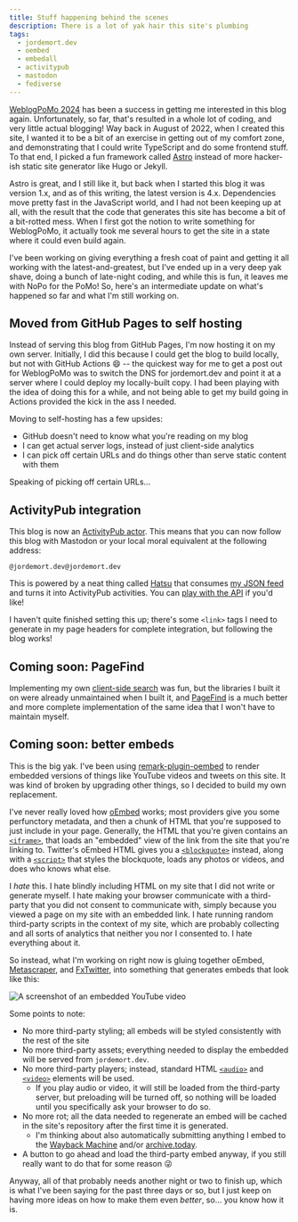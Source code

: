 ```yaml
---
title: Stuff happening behind the scenes
description: There is a lot of yak hair this site's plumbing
tags:
  - jordemort.dev
  - oembed
  - embedall
  - activitypub
  - mastodon
  - fediverse
---
```


[WeblogPoMo 2024](https://weblog.anniegreens.lol/weblog-posting-month-2024) has been a success in getting me interested in this blog again.
Unfortunately, so far, that's resulted in a whole lot of coding, and very little actual blogging!
Way back in August of 2022, when I created this site, I wanted it to be a bit of an exercise in getting out of my comfort zone, and demonstrating that I could write TypeScript and do some frontend stuff.
To that end, I picked a fun framework called [Astro](https://astro.build/) instead of more hacker-ish static site generator like Hugo or Jekyll.

Astro is great, and I still like it, but back when I started this blog it was version 1.x, and as of this writing, the latest version is 4.x.
Dependencies move pretty fast in the JavaScript world, and I had not been keeping up at all, with the result that the code that generates this site has become a bit of a bit-rotted mess.
When I first got the notion to write something for WeblogPoMo, it actually took me several hours to get the site in a state where it could even build again.

I've been working on giving everything a fresh coat of paint and getting it all working with the latest-and-greatest, but I've ended up in a very deep yak shave, doing a bunch of late-night coding, and while this is fun, it leaves me with NoPo for the PoMo!
So, here's an intermediate update on what's happened so far and what I'm still working on.

## Moved from GitHub Pages to self hosting

Instead of serving this blog from GitHub Pages, I'm now hosting it on my own server.
Initially, I did this because I could get the blog to build locally, but not with GitHub Actions :smile: -- the quickest way for me to get a post out for WeblogPoMo was to switch the DNS for jordemort.dev and point it at a server where I could deploy my locally-built copy.
I had been playing with the idea of doing this for a while, and not being able to get my build going in Actions provided the kick in the ass I needed.

Moving to self-hosting has a few upsides:

- GitHub doesn't need to know what you're reading on my blog
- I can get actual server logs, instead of just client-side analytics
- I can pick off certain URLs and do things other than serve static content with them

Speaking of picking off certain URLs...

## ActivityPub integration

This blog is now an [ActivityPub actor](/blog/lwn-microblogging-with-activitypub/).
This means that you can now follow this blog with Mastodon or your local moral equivalent at the following address:

`@jordemort.dev@jordemort.dev`

This is powered by a neat thing called [Hatsu](https://github.com/importantimport/hatsu) that consumes [my JSON feed](/json.feed) and turns it into ActivityPub activities.
You can [play with the API](https://hatsu.jordemort.dev/swagger-ui/) if you'd like!

I haven't quite finished setting this up; there's some `<link>` tags I need to generate in my page headers for complete integration, but following the blog works!

## Coming soon: PageFind

Implementing my own [client-side search](/blog/client-side-search/) was fun, but the libraries I built it on were already unmaintained when I built it, and [PageFind](https://pagefind.app/) is a much better and more complete implementation of the same idea that I won't have to maintain myself.

## Coming soon: better embeds

This is the big yak.
I've been using [remark-plugin-oembed](https://github.com/jodyheavener/remark-plugin-oembed) to render embedded versions of things like YouTube videos and tweets on this site.
It was kind of broken by upgrading other things, so I decided to build my own replacement.

I've never really loved how [oEmbed](https://oembed.com/) works; most providers give you some perfunctory metadata, and then a chunk of HTML that you're supposed to just include in your page.
Generally, the HTML that you're given contains an [`<iframe>`](https://developer.mozilla.org/en-US/docs/Web/HTML/Element/iframe), that loads an "embedded" view of the link from the site that you're linking to.
Twitter's oEmbed HTML gives you a [`<blockquote>`](https://developer.mozilla.org/en-US/docs/Web/HTML/Element/blockquote) instead, along with a [`<script>`](https://developer.mozilla.org/en-US/docs/Web/HTML/Element/script) that styles the blockquote, loads any photos or videos, and does who knows what else.

I *hate* this.
I hate blindly including HTML on my site that I did not write or generate myself.
I hate making your browser communicate with a third-party that you did not consent to communicate with, simply because you viewed a page on my site with an embedded link.
I hate running random third-party scripts in the context of my site, which are probably collecting and all sorts of analytics that neither you nor I consented to.
I hate everything about it.

So instead, what I'm working on right now is gluing together oEmbed, [Metascraper](https://www.npmjs.com/package/metascraper), and [FxTwitter](https://github.com/FixTweet/FxTwitter), into something that generates embeds that look like this:

![A screenshot of an embedded YouTube video](/images/embedall-demo.png "A screenshot of an embedded YouTube video")

Some points to note:

- No more third-party styling; all embeds will be styled consistently with the rest of the site
- No more third-party assets; everything needed to display the embedded will be served from `jordemort.dev`.
- No more third-party players; instead, standard HTML [`<audio>`](https://developer.mozilla.org/en-US/docs/Web/HTML/Element/audio) and [`<video>`](https://developer.mozilla.org/en-US/docs/Web/HTML/Element/video) elements will be used.
  - If you play audio or video, it will still be loaded from the third-party server, but preloading will be turned off, so nothing will be loaded until you specifically ask your browser to do so.
- No more rot; all the data needed to regenerate an embed will be cached in the site's repository after the first time it is generated.
  - I'm thinking about also automatically submitting anything I embed to the [Wayback Machine](https://web.archive.org/) and/or [archive.today](https://archive.today).
- A button to go ahead and load the third-party embed anyway, if you still really want to do that for some reason :stuck_out_tongue_winking_eye:

Anyway, all of that probably needs another night or two to finish up, which is what I've been saying for the past three days or so, but I just keep on having more ideas on how to make them even *better*, so...
you know how it is.
